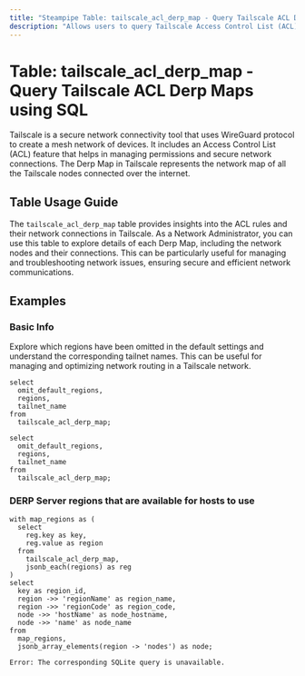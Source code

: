 ```yaml
---
title: "Steampipe Table: tailscale_acl_derp_map - Query Tailscale ACL Derp Maps using SQL"
description: "Allows users to query Tailscale Access Control List (ACL) Derp Maps, providing insights into the ACL rules and their network connections."
---
```


# Table: tailscale_acl_derp_map - Query Tailscale ACL Derp Maps using SQL

Tailscale is a secure network connectivity tool that uses WireGuard protocol to create a mesh network of devices. It includes an Access Control List (ACL) feature that helps in managing permissions and secure network connections. The Derp Map in Tailscale represents the network map of all the Tailscale nodes connected over the internet.

## Table Usage Guide

The `tailscale_acl_derp_map` table provides insights into the ACL rules and their network connections in Tailscale. As a Network Administrator, you can use this table to explore details of each Derp Map, including the network nodes and their connections. This can be particularly useful for managing and troubleshooting network issues, ensuring secure and efficient network communications.

## Examples

### Basic Info
Explore which regions have been omitted in the default settings and understand the corresponding tailnet names. This can be useful for managing and optimizing network routing in a Tailscale network.

```sql+postgres
select
  omit_default_regions,
  regions,
  tailnet_name
from
  tailscale_acl_derp_map;
```

```sql+sqlite
select
  omit_default_regions,
  regions,
  tailnet_name
from
  tailscale_acl_derp_map;
```

### DERP Server regions that are available for hosts to use

```sql+postgres
with map_regions as (
  select
    reg.key as key,
    reg.value as region
  from
    tailscale_acl_derp_map,
    jsonb_each(regions) as reg
)
select
  key as region_id,
  region ->> 'regionName' as region_name,
  region ->> 'regionCode' as region_code,
  node ->> 'hostName' as node_hostname,
  node ->> 'name' as node_name
from
  map_regions,
  jsonb_array_elements(region -> 'nodes') as node;
```

```sql+sqlite
Error: The corresponding SQLite query is unavailable.
```